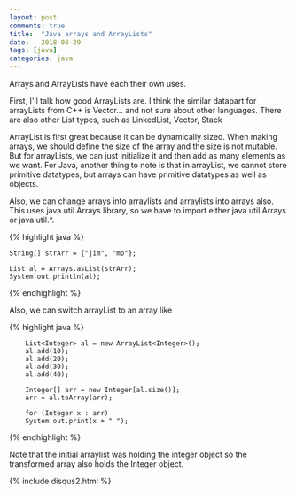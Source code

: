 ```yaml
---
layout: post
comments: true
title:  "Java arrays and ArrayLists"
date:   2018-08-29
tags: [java]
categories: java
---
```


Arrays and ArrayLists have each their own uses.

First, I'll talk how good ArrayLists are. I think the similar datapart for arrayLists
from C++ is Vector... and not sure about other languages.
There are also other List types, such as LinkedList, Vector, Stack

ArrayList is first great because it can be dynamically sized.
When making arrays, we should define the size of the array  and the size is 
not mutable. But for arrayLists, we can just initialize it and then add as many elements
as we want. For Java, another thing to note is that in arrayList, we cannot store 
primitive datatypes, but arrays can have primitive datatypes as well as objects.

Also, we can change arrays into arraylists and arraylists into arrays also.
This uses java.util.Arrays library, so we have to import either java.util.Arrays or java.util.*.

{% highlight java %}

    String[] strArr = {"jim", "mo"};
	
	List al = Arrays.asList(strArr);
	System.out.println(al);
	

{% endhighlight  %}

Also, we can switch arrayList to an array like

{% highlight java %}

        List<Integer> al = new ArrayList<Integer>();
        al.add(10);
        al.add(20);
        al.add(30);
        al.add(40);
 
        Integer[] arr = new Integer[al.size()];
        arr = al.toArray(arr);
 
        for (Integer x : arr)
        System.out.print(x + " ");
	

{% endhighlight  %}

Note that the initial arraylist was holding the integer object
so the transformed array also holds the Integer object.

{% include disqus2.html %}



